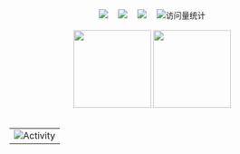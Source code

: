 <!--
**kasuie/kasuie** is a ✨ _special_ ✨ repository because its `README.md` (this file) appears on your GitHub profile.

Here are some ideas to get you started:

- 🔭 I’m currently working on ...
- 🌱 I’m currently learning ...
- 👯 I’m looking to collaborate on ...
- 🤔 I’m looking for help with ...
- 💬 Ask me about ...
- 📫 How to reach me: ...
- 😄 Pronouns: ...
- ⚡ Fun fact: ...
-->


<div align="center">

  <!-- profile logo 个人资料徽标 -->
  <div align="center">
    <a href="https://index.kasuie.cc/"><img src="https://img.shields.io/badge/Website-博客-blue" /></a>&emsp;
    <a href="https://twitter.com/kasuie3/"><img src="https://img.shields.io/badge/Twitter-推特-blue" /></a>&emsp;
    <a href="https://space.bilibili.com/85447052/"><img src="https://img.shields.io/badge/Bilibili-B站-ff69b4" /></a>&emsp;
    <!-- visitor statistics logo 访问量统计徽标 -->
    <img src="https://komarev.com/ghpvc/?username=kasuie&label=Views&color=0e75b6&style=flat" alt="访问量统计" />
  </div>

</div>

<br />


<!-- ########################################## 分割 ########################################## -->

<div align="center" >

  
<!-- Quotes 名人名言 -->
<!-- <img src="https://quotes-github-readme.vercel.app/api?type=horizontal&theme=dark" /><br> -->
  
<!-- GitHub 数据统计 -->
<img align="" height="137px" src="https://github-readme-stats-git-masterrstaa-rickstaa.vercel.app/api?username=kasuie&hide_title=true&hide_border=true&show_icons=true&include_all_commits=true&line_height=21text_color=000&icon_color=000&bg_color=0,ea6161,ffc64d,fffc4d,52fa5a&theme=graywhite" />
<img align="" height="137px" src="https://github-readme-stats-git-masterrstaa-rickstaa.vercel.app/api/top-langs/?username=kasuie&hide_title=true&hide_border=true&layout=compact&langs_count=6&text_color=000&icon_color=fff&bg_color=0,52fa5a,4dfcff,c64dff&theme=graywhite" /><br><br>

</div>

<!-- ########################################## 分割 ########################################## -->

<div align="center">


<!-- GitHub Activity Graph GitHub 活动图 -->
<table align="center">
  <tr>
    <td><img src="https://github-readme-activity-graph.vercel.app/graph?username=kasuie&theme=xcode&bg_color=FF000000&hide_border=true" alt="Activity"/></td>
  </tr>
</table>

</div>
